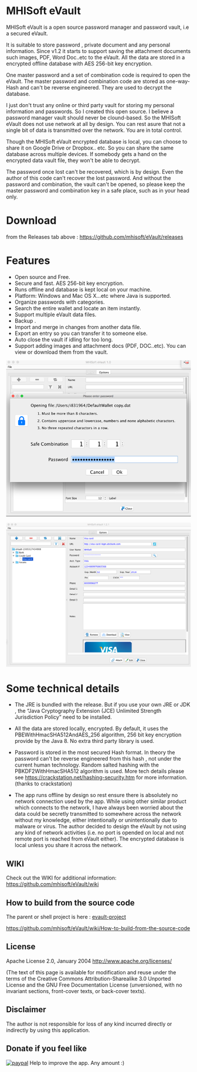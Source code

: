 MHISoft eVault 
======================================================
MHISoft eVault is a open source password manager and password vault, i.e a secured eVault. 

It is suitable to store password , private document and any personal information. Since v1.2 it starts to support saving the attachment documents such images, PDF, Word Doc..etc to the eVault.  All the data are stored in a encrypted offline database with AES 256-bit key encryption.

One master password and a set of combination code is required to open the eVault. The master password  and combination code are stored as one-way-Hash and can't be reverse engineered. They are used to decrypt the database. 

I just don't trust any online or third party vault for storing my personal information and passwords.  So I created this open source. I believe a password manager vault should never be clound-based. So the MHISoft eVault does not use network at all by design. You can rest asure that not a single bit of data is transmitted over the network. You are in total control.  

Though the MHISoft eVault encrypted database is local, you can choose to share it on Google Drive or Dropbox.. etc. So you can share the same database across multiple devices. If somebody gets a hand on the encrypted data vault file, they won't be able to decrypt. 

The password once lost can't be recovered, which is by design. Even the author of this code can't recover the lost password. And without the password and combination, the vault can't be opened, so please keep the master password and combination key in a safe place, such as in your head only. 

Download
========
from the Releases tab above : https://github.com/mhisoft/eVault/releases

Features
=========
* Open source and Free. 
* Secure and fast.  AES 256-bit key encryption.
* Runs offline and database is kept local on your machine.
* Platform: Windows and Mac OS X...etc where Java is supported. 
* Organize passwords with categories.  
* Search the entire wallet and locate an item instantly. 
* Support multiple eVault data files. 
* Backup .
* Import and merge in changes from another data file. 
* Export an entry so you can transfer it to someone else. 
* Auto close the vault if idling for too long.
* Support adding images and attachment docs (PDF, DOC..etc). You can view or download them from the vault. 

![Screenshot](dist/evault-screenshot-passwordform.png "screenshot")

![Screenshot](dist/evault-screenshot-main.png "screenshot")


Some technical details
======================

*  The JRE is bundled with the release. But if you use your own JRE or JDK , the  “Java Cryptography Extension (JCE) Unlimited Strength Jurisdiction Policy”  need to be installed. 

* All the data are stored locally, encrypted. By default, it uses the PBEWithHmacSHA512AndAES_256 algorithm, 256 bit key encryption provide by the Java 8.  No extra third party library is used. 
 
* Password is stored in the most secured Hash format. In theory the password can't be reverse engineered from this hash , not under the current human technology. Random salted hashing with the  PBKDF2WithHmacSHA512 algorithm is used.   More tech details please see  https://crackstation.net/hashing-security.htm for more information. (thanks to crackstation)

* The app runs offline by design so rest ensure there is absolutely no network connection used by the app. 
 While using other similar product which connects to the network, I have always been worried about the data could be secretly transmitted to somewhere across the network without my knowledge, either intentionally or unintentionally due to malware or virus.   The author decided to design the eVault by not using any kind of network activities (i.e. no port is opended on local and not remote port is reached from eVault either). The encrypted database is local unless you share it across the network.
 
 ## WIKI

 Check out the WIKI for additional information:
 https://github.com/mhisoft/eVault/wiki
 
 
 ## How to build from the source code
The parent or shell project is here : [evault-project](https://github.com/mhisoft/evault-app)

https://github.com/mhisoft/eVault/wiki/How-to-build-from-the-source-code
 
 
 ## License
Apache License 2.0, January 2004 http://www.apache.org/licenses/

(The text of this page is available for modification and reuse under the terms of the Creative Commons Attribution-Sharealike 3.0 Unported License and the GNU Free Documentation License (unversioned, with no invariant sections, front-cover texts, or back-cover texts).

## Disclaimer
The author is not responsible for loss of any kind incurred directly or indirectly by using this application.


## Donate if you feel like
[![paypal](https://www.paypalobjects.com/webstatic/en_US/i/btn/png/silver-pill-paypal-26px.png)](https://www.paypal.me/mhisoft)
Help to improve the app.
Any amount :)


